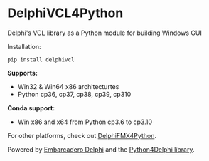 # DelphiVCL4Python
Delphi's VCL library as a Python module for building Windows GUI

Installation:

    pip install delphivcl
   
<b>Supports:</b>
* Win32 & Win64 x86 architecturtes
* Python cp36, cp37, cp38, cp39, cp310

<b>Conda support:</b>
* Win x86 and x64 from Python cp3.6 to cp3.10

For other platforms, check out [DelphiFMX4Python](https://github.com/Embarcadero/DelphiFMX4Python).

Powered by [Embarcadero Delphi](https://www.embarcadero.com/products/delphi) and the [Python4Delphi library](https://github.com/pyscripter/python4delphi).

